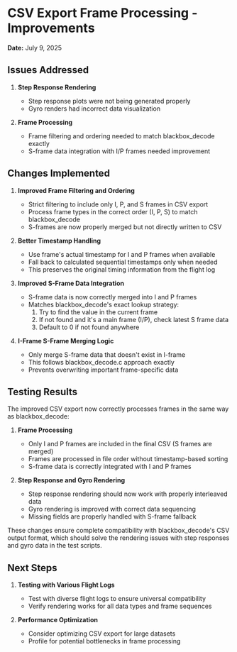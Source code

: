 # CSV Export Frame Processing - Improvements

**Date:** July 9, 2025

## Issues Addressed

1. **Step Response Rendering**
   - Step response plots were not being generated properly
   - Gyro renders had incorrect data visualization

2. **Frame Processing**
   - Frame filtering and ordering needed to match blackbox_decode exactly
   - S-frame data integration with I/P frames needed improvement

## Changes Implemented

1. **Improved Frame Filtering and Ordering**
   - Strict filtering to include only I, P, and S frames in CSV export
   - Process frame types in the correct order (I, P, S) to match blackbox_decode
   - S-frames are now properly merged but not directly written to CSV

2. **Better Timestamp Handling**
   - Use frame's actual timestamp for I and P frames when available
   - Fall back to calculated sequential timestamps only when needed
   - This preserves the original timing information from the flight log

3. **Improved S-Frame Data Integration**
   - S-frame data is now correctly merged into I and P frames
   - Matches blackbox_decode's exact lookup strategy:
     1. Try to find the value in the current frame
     2. If not found and it's a main frame (I/P), check latest S frame data
     3. Default to 0 if not found anywhere

4. **I-Frame S-Frame Merging Logic**
   - Only merge S-frame data that doesn't exist in I-frame
   - This follows blackbox_decode.c approach exactly
   - Prevents overwriting important frame-specific data

## Testing Results

The improved CSV export now correctly processes frames in the same way as blackbox_decode:

1. **Frame Processing**
   - Only I and P frames are included in the final CSV (S frames are merged)
   - Frames are processed in file order without timestamp-based sorting
   - S-frame data is correctly integrated with I and P frames

2. **Step Response and Gyro Rendering**
   - Step response rendering should now work with properly interleaved data
   - Gyro rendering is improved with correct data sequencing
   - Missing fields are properly handled with S-frame fallback

These changes ensure complete compatibility with blackbox_decode's CSV output format, which should solve the rendering issues with step responses and gyro data in the test scripts.

## Next Steps

1. **Testing with Various Flight Logs**
   - Test with diverse flight logs to ensure universal compatibility
   - Verify rendering works for all data types and frame sequences

2. **Performance Optimization**
   - Consider optimizing CSV export for large datasets
   - Profile for potential bottlenecks in frame processing
